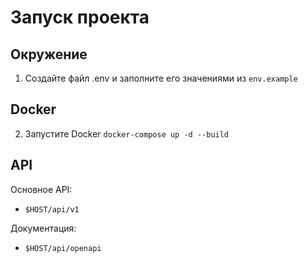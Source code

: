 # Запуск проекта


## Окружение
1. Создайте файл .env и заполните его значениями из `env.example`

## Docker
2. Запустите Docker `docker-compose up -d --build`

## API
Основное API:
- `$HOST/api/v1`

Документация:
- `$HOST/api/openapi`



